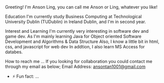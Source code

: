 Greeting! I'm Anson Ling, you can call me Anson or Ling, whatever you like!

Education
I'm currently study Business Computing at Technological University Dublin (TUDublin) in Ireland Dublin,
and I'm in second year. 

Interest and Learning 
I'm currently very interesting in software dev and game dev.
As I'm mainly learning Java for Object oriented Software Development and Algorithms & Data Structure
Also, I know a little bit in html, css, and javascript for web dev
In addtion, I also learn MS Access for databes. 

How to reach me ...
If you looking for collaboration you could contact me through my email as below;
Email Address: ansontan1001@gmail.com

- ⚡ Fun fact: ...

<!---
AnsonL1234/AnsonL1234 is a ✨ special ✨ repository because its `README.md` (this file) appears on your GitHub profile.
You can click the Preview link to take a look at your changes.
--->
